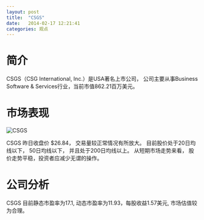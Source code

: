 ```yaml
---
layout: post
title:  "CSGS"
date:   2014-02-17 12:21:41
categories: 观点
---
```


# 简介
CSGS（CSG International, Inc.）是USA著名上市公司，
公司主要从事Business Software & Services行业，当前市值862.21百万美元。

# 市场表现

![CSGS](http://finviz.com/chart.ashx?t=CSGS&ty=c&ta=1&p=d&s=l)

CSGS 昨日收盘价 $26.84，
交易量较正常情况有所放大。
目前股价处于20日均线以下，
50日均线以下，
并且处于200日均线以上。
从短期市场走势来看，
股价走势平稳，投资者应减少无谓的操作。

# 公司分析
CSGS 目前静态市盈率为17.1, 动态市盈率为11.93，每股收益1.57美元,
市场估值较为合理。
